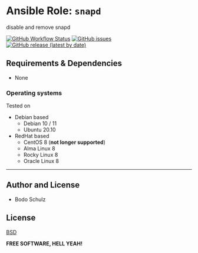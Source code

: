 
# Ansible Role:  `snapd`

disable and remove snapd

[![GitHub Workflow Status](https://img.shields.io/github/workflow/status/bodsch/ansible-snapd/CI)][ci]
[![GitHub issues](https://img.shields.io/github/issues/bodsch/ansible-snapd)][issues]
[![GitHub release (latest by date)](https://img.shields.io/github/v/release/bodsch/ansible-snapd)][releases]

[ci]: https://github.com/bodsch/ansible-snapd/actions
[issues]: https://github.com/bodsch/ansible-snapd/issues?q=is%3Aopen+is%3Aissue
[releases]: https://github.com/bodsch/ansible-snapd/releases


## Requirements & Dependencies

- None

### Operating systems

Tested on

* Debian based
    - Debian 10 / 11
    - Ubuntu 20.10
* RedHat based
    - CentOS 8 (**not longer supported**)
    - Alma Linux 8
    - Rocky Linux 8
    - Oracle Linux 8


---

## Author and License

- Bodo Schulz

## License

[BSD](LICENSE)

**FREE SOFTWARE, HELL YEAH!**
